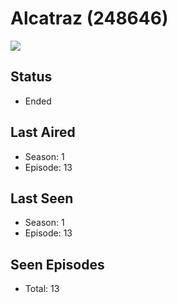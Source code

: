 # Alcatraz (248646)

<img src="https://dg31sz3gwrwan.cloudfront.net/poster/248646/891114-0-optimized.jpg" />

## Status
* Ended
## Last Aired
* Season: 1
* Episode: 13
## Last Seen
* Season: 1
* Episode: 13
## Seen Episodes
* Total: 13

